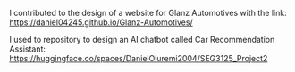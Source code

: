 I contributed to the design of a website for Glanz Automotives with the link: https://daniel04245.github.io/Glanz-Automotives/

I used to repository to design an AI chatbot called Car Recommendation Assistant: https://huggingface.co/spaces/DanielOluremi2004/SEG3125_Project2
